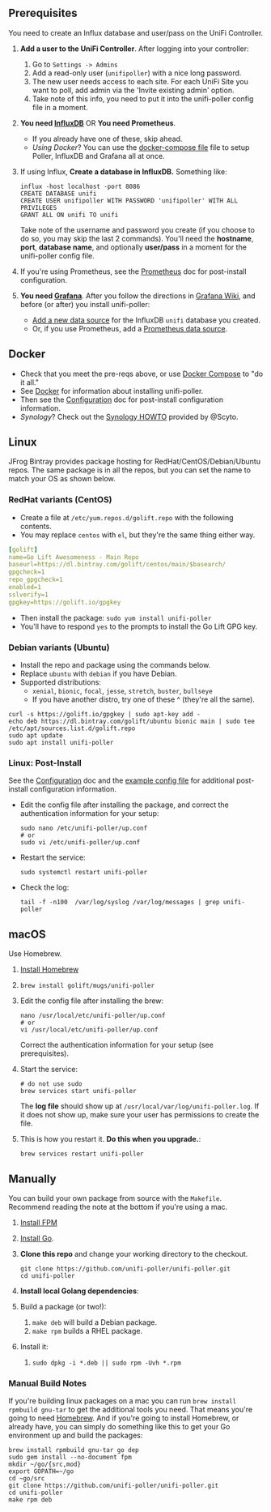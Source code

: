## Prerequisites

You need to create an Influx database and user/pass on the UniFi Controller.

1.  **Add a user to the UniFi Controller**. After logging into your controller:
    1.  Go to `Settings -> Admins`
    1.  Add a read-only user (`unifipoller`) with a nice long password.
    1.  The new user needs access to each site. For each UniFi Site you want to poll,
        add admin via the 'Invite existing admin' option.
    1.  Take note of this info, you need to put it into the unifi-poller config file in a moment.

1.  **You need [InfluxDB](InfluxDB)** OR **You need Prometheus**.
    -   If you already have one of these, skip ahead.
    -   _Using Docker_? You can use the
        [docker-compose file](https://github.com/unifi-poller/unifi-poller/blob/master/init/docker/docker-compose.yml)
        file to setup Poller, InfluxDB and Grafana all at once.
1.  If using Influx, **Create a database in InfluxDB.** Something like:

    ```shell
    influx -host localhost -port 8086
    CREATE DATABASE unifi
    CREATE USER unifipoller WITH PASSWORD 'unifipoller' WITH ALL PRIVILEGES
    GRANT ALL ON unifi TO unifi
    ```

    Take note of the username and password you create (if you choose to do so,
      you may skip the last 2 commands). You'll need the **hostname**, **port**,
      **database name**, and optionally **user/pass** in a moment for the unifi-poller
      config file.

1.  If you're using Prometheus, see the [Prometheus](Prometheus) doc for post-install configuration.
1.  **You need [Grafana](Grafana)**.
    After you follow the directions in [Grafana Wiki](Grafana), and before (or after) you install unifi-poller:
    -   [Add a new data source](https://grafana.com/docs/features/datasources/influxdb/)
        for the InfluxDB `unifi` database you created.
    -   Or, if you use Prometheus, add a [Prometheus data source](https://grafana.com/docs/features/datasources/prometheus/).

## Docker

-   Check that you meet the pre-reqs above, or use
    [Docker Compose](https://github.com/unifi-poller/unifi-poller/blob/master/init/docker/docker-compose.yml)
    to "do it all."
-   See [Docker](Docker) for information about installing unifi-poller.
-   Then see the [Configuration](Configuration) doc for post-install configuration information.
-   _Synology_? Check out the [Synology HOWTO](Synology-HOWTO) provided by @Scyto.

## Linux

JFrog Bintray provides package hosting for RedHat/CentOS/Debian/Ubuntu repos.
The same package is in all the repos, but you can set the name to match your OS
as shown below.

### RedHat variants (CentOS)

-   Create a file at `/etc/yum.repos.d/golift.repo` with the following contents.
-   You may replace `centos` with `el`, but they're the same thing either way.

```yaml
[golift]
name=Go Lift Awesomeness - Main Repo
baseurl=https://dl.bintray.com/golift/centos/main/$basearch/
gpgcheck=1
repo_gpgcheck=1
enabled=1
sslverify=1
gpgkey=https://golift.io/gpgkey
```

-   Then install the package: `sudo yum install unifi-poller`
-   You'll have to respond `yes` to the prompts to install the Go Lift GPG key.

### Debian variants (Ubuntu)

-   Install the repo and package using the commands below.
-   Replace `ubuntu` with `debian` if you have Debian.
-   Supported distributions:
    -   `xenial`, `bionic`, `focal`, `jesse`, `stretch`, `buster`, `bullseye`
    -   If you have another distro, try one of these ^  (they're all the same).

```shell
curl -s https://golift.io/gpgkey | sudo apt-key add -
echo deb https://dl.bintray.com/golift/ubuntu bionic main | sudo tee /etc/apt/sources.list.d/golift.repo
sudo apt update
sudo apt install unifi-poller
```

### Linux: Post-Install

See the [Configuration](Configuration) doc and the
[example config file](https://github.com/unifi-poller/unifi-poller/blob/master/examples/up.conf.example)
for additional post-install configuration information.

-   Edit the config file after installing the package, and
    correct the authentication information for your setup:

    ```shell
    sudo nano /etc/unifi-poller/up.conf
    # or
    sudo vi /etc/unifi-poller/up.conf
    ```

-   Restart the service:

    ```shell
    sudo systemctl restart unifi-poller
    ```

-   Check the log:

    ```shell
    tail -f -n100  /var/log/syslog /var/log/messages | grep unifi-poller
    ```

## macOS

Use Homebrew.

1.  [Install Homebrew](https://brew.sh/)
1.  `brew install golift/mugs/unifi-poller`
1.  Edit the config file after installing the brew:

    ```shell
    nano /usr/local/etc/unifi-poller/up.conf
    # or
    vi /usr/local/etc/unifi-poller/up.conf
    ```

    Correct the authentication information for your setup (see prerequisites).

1.  Start the service:

    ```shell
    # do not use sudo
    brew services start unifi-poller
    ```

    The **log file** should show up at `/usr/local/var/log/unifi-poller.log`.
    If it does not show up, make sure your user has permissions to create the file.

1.  This is how you restart it. **Do this when you upgrade.**:

    ```shell
    brew services restart unifi-poller
    ```

## Manually

You can build your own package from source with the `Makefile`.
Recommend reading the note at the bottom if you're using a mac.

1.  [Install FPM](https://fpm.readthedocs.io/en/latest/installing.html)
1.  [Install Go](https://golang.org/doc/install).
1.  **Clone this repo** and change your working directory to the checkout.

    ```shell
    git clone https://github.com/unifi-poller/unifi-poller.git
    cd unifi-poller
    ```

1.  **Install local Golang dependencies**:
1.  Build a package (or two!):
    1.  `make deb` will build a Debian package.
    1.  `make rpm` builds a RHEL package.
1.  Install it:
    1.  `sudo dpkg -i *.deb || sudo rpm -Uvh *.rpm`

### Manual Build Notes

If you're building linux packages on a mac you can run `brew install rpmbuild gnu-tar`
to get the additional tools you need. That means you're going to need [Homebrew](https://brew.sh).
And if you're going to install Homebrew, or already have, you can simply do something
like this to get your Go environment up and build the packages:

```shell
brew install rpmbuild gnu-tar go dep
sudo gem install --no-document fpm
mkdir ~/go/{src,mod}
export GOPATH=~/go
cd ~go/src
git clone https://github.com/unifi-poller/unifi-poller.git
cd unifi-poller
make rpm deb
```
